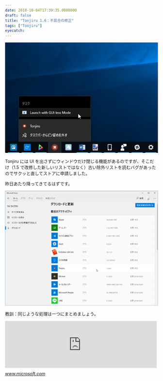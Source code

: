 ```yaml
---
date: 2018-10-04T17:39:35.0000000
draft: false
title: "Tonjiru 1.6：不具合の修正"
tags: ["Tonjiru"]
eyecatch: 
---
```

<p><span itemscope itemtype="http://schema.org/Photograph"><img src="20181004173705.png" alt="f:id:daruyanagi:20181004173705p:plain" title="f:id:daruyanagi:20181004173705p:plain" class="hatena-fotolife" itemprop="image"></span></p><p>Tonjiru には UI を出さずにウィンドウだけ閉じる機能があるのですが、そこだけ（1.5 で改修した新しいリストではなく）古い除外リストを読むバグがあったのでサクッと直してストアに申請しました。</p><p>昨日あたり降ってきてるはずです。</p><p><span itemscope itemtype="http://schema.org/Photograph"><img src="20181004173611.png" alt="f:id:daruyanagi:20181004173611p:plain" title="f:id:daruyanagi:20181004173611p:plain" class="hatena-fotolife" itemprop="image"></span></p><p>教訓：同じような処理は一つにまとめましょう。</p><p><iframe src="https://hatenablog-parts.com/embed?url=https%3A%2F%2Fwww.microsoft.com%2Fja-jp%2Fp%2Ftonjiru%2F9n2qr45vcmp1" title="Tonjiru を入手 - Microsoft Store ja-JP" class="embed-card embed-webcard" scrolling="no" frameborder="0" style="display: block; width: 100%; height: 155px; max-width: 500px; margin: 10px 0px;"></iframe><cite class="hatena-citation"><a href="https://www.microsoft.com/ja-jp/p/tonjiru/9n2qr45vcmp1">www.microsoft.com</a></cite></p>
